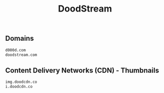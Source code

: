 


<h1 align="center">DoodStream</h1>  

<br>

## Domains


```html
d000d.com
doodstream.com
```  


## Content Delivery Networks (CDN) - Thumbnails


```html
img.doodcdn.co
i.doodcdn.co
```  


